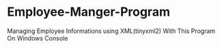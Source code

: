 # Employee-Manger-Program
Managing Employee Informations using XML(tinyxml2) With This Program On Windows Console 
